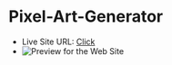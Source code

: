 # Pixel-Art-Generator

- Live Site URL: [Click](https://rubchenkoartem.github.io/Pixel-Art-Generator/)
- ![Preview for the Web Site](1.png)
